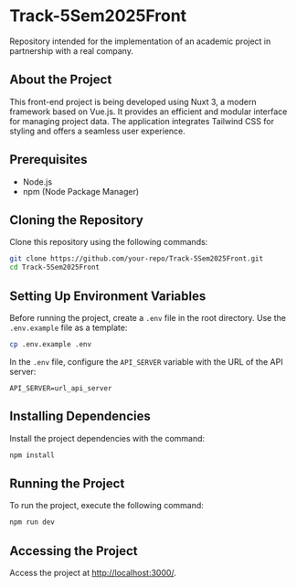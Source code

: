 # Track-5Sem2025Front
Repository intended for the implementation of an academic project in partnership with a real company.

## About the Project
This front-end project is being developed using Nuxt 3, a modern framework based on Vue.js. It provides an efficient and modular interface for managing project data. The application integrates Tailwind CSS for styling and offers a seamless user experience.

## Prerequisites
- Node.js
- npm (Node Package Manager)

## Cloning the Repository
Clone this repository using the following commands:

```bash
git clone https://github.com/your-repo/Track-5Sem2025Front.git
cd Track-5Sem2025Front
```

## Setting Up Environment Variables
Before running the project, create a `.env` file in the root directory. Use the `.env.example` file as a template:

```bash
cp .env.example .env
```

In the `.env` file, configure the `API_SERVER` variable with the URL of the API server:

```
API_SERVER=url_api_server
```

## Installing Dependencies
Install the project dependencies with the command:

```bash
npm install
```

## Running the Project
To run the project, execute the following command:

```bash
npm run dev
```

## Accessing the Project
Access the project at [http://localhost:3000/](http://localhost:3000/).
